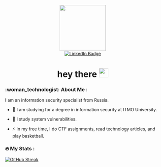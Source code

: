 <div id="header" align="center">
  <img src="https://i.giphy.com/Cfiid6I8YDKqrCxAaY.webp" width="150"/>



  <div id="badges">
  <a href=https://t.me/scadane>
    <img src="https://img.shields.io/badge/Telegram-blue?logo=linkedin&logoColor=white&style=for-the-badge" alt="LinkedIn Badge"/>
  </a>
</div>

<h1>
  hey there
  <img src="https://media.giphy.com/media/hvRJCLFzcasrR4ia7z/giphy.gif" width="30px"/>
</h1>

</div>
<h3> :woman_technologist: About Me : </h3>
I am an information security specialist from Russia.

- :telescope: I am studying for a degree in information security at ITMO University.

- :seedling: I study system vulnerabilities.
- :zap: In my free time, I do СTF assignments, read technology articles, and play basketball.
### :fire: My Stats :
[![GitHub Streak](https://github-readme-streak-stats.herokuapp.com?user=scadane&theme=transparent&currStreakNum=EBEBEB&currStreakLabel=EBEBEB)](https://git.io/streak-stats)
